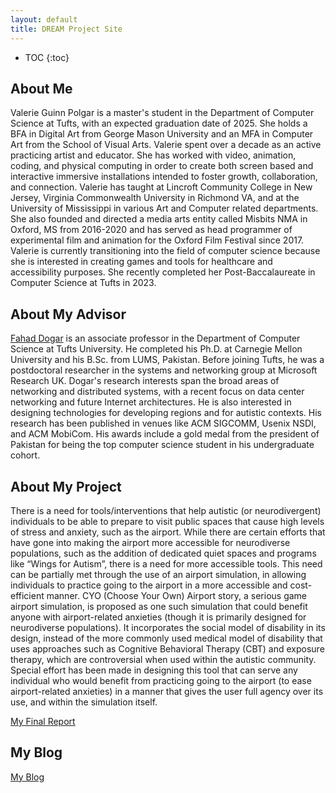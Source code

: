 ```yaml
---
layout: default
title: DREAM Project Site
---
```


* TOC
{:toc}

## About Me

Valerie Guinn Polgar is a master's student in the Department of Computer Science at Tufts, with an expected graduation date of 2025. She holds a BFA in Digital Art from George Mason University and an MFA in Computer Art from the School of Visual Arts. Valerie spent over a decade as an active practicing artist and educator. She has worked with video, animation, coding, and physical computing in order to create both screen based and interactive immersive installations intended to foster growth, collaboration, and connection. Valerie has taught at Lincroft Community College in New Jersey, Virginia Commonwealth University in Richmond VA, and at the University of Mississippi in various Art and Computer related departments. She also founded and directed a media arts entity called Misbits NMA in Oxford, MS from 2016-2020 and has served as head programmer of experimental film and animation for the Oxford Film Festival since 2017. Valerie is currently transitioning into the field of computer science because she is interested in creating games and tools for healthcare and accessibility purposes. She recently completed her Post-Baccalaureate in Computer Science at Tufts in 2023.

## About My Advisor

<a href="https://sites.google.com/site/fahaddogar/home" target="_blank">Fahad Dogar</a> is an associate professor in the Department of Computer Science at Tufts University. He completed his Ph.D. at Carnegie Mellon University and his B.Sc. from LUMS, Pakistan. Before joining Tufts, he was a postdoctoral researcher in the systems and networking group at Microsoft Research UK. Dogar's research interests span the broad areas of networking and distributed systems, with a recent focus on data center networking and future Internet architectures. He is also interested in designing technologies for developing regions and for autistic contexts. His research has been published in venues like ACM SIGCOMM, Usenix NSDI, and ACM MobiCom. His awards include a gold medal from the president of Pakistan for being the top computer science student in his undergraduate cohort.

## About My Project

There is a need for tools/interventions that help autistic (or neurodivergent) individuals to be able to prepare to visit public spaces that cause high levels of stress and anxiety, such as the airport. While there are certain efforts that have gone into making the airport more accessible for neurodiverse populations, such as the addition of dedicated quiet spaces and programs like “Wings for Autism”, there is a need for more accessible tools. This need can be partially met through the use of an airport simulation, in allowing individuals to practice going to the airport in a more accessible and cost-efficient manner. CYO (Choose Your Own) Airport story, a serious game airport simulation, is proposed as one such simulation that could benefit anyone with airport-related anxieties (though it is primarily designed for neurodiverse populations). It incorporates the social model of disability in its design, instead of the more commonly used medical model of disability that uses approaches such as Cognitive Behavioral Therapy (CBT) and exposure therapy, which are controversial when used within the autistic community. Special effort has been made in designing this tool that can serve any individual who would benefit from practicing going to the airport (to ease airport-related anxieties) in a manner that gives the user full agency over its use, and within the simulation itself.


[My Final Report](files/finalreport.pdf)

## My Blog

[My Blog](blog.html)
